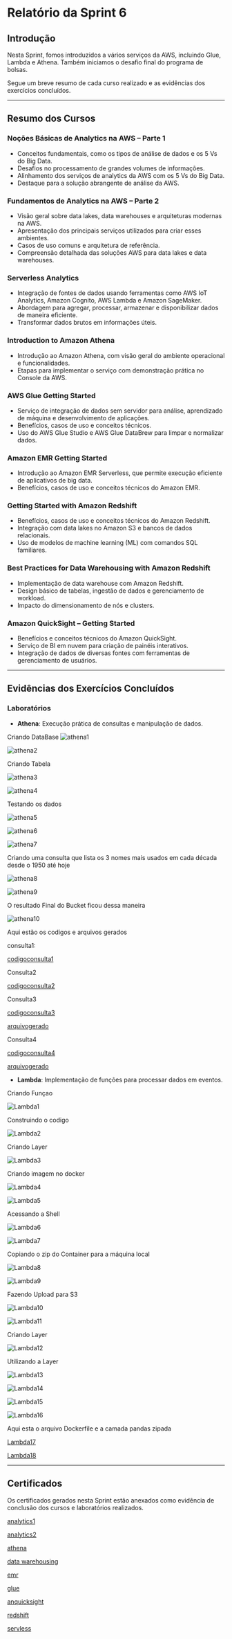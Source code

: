 # Relatório da Sprint 6

## Introdução
Nesta Sprint, fomos introduzidos a vários serviços da AWS, incluindo Glue, Lambda e Athena. Também iniciamos o desafio final do programa de bolsas. 

Segue um breve resumo de cada curso realizado e as evidências dos exercícios concluídos.

---

## Resumo dos Cursos

### Noções Básicas de Analytics na AWS – Parte 1
- Conceitos fundamentais, como os tipos de análise de dados e os 5 Vs do Big Data.
- Desafios no processamento de grandes volumes de informações.
- Alinhamento dos serviços de analytics da AWS com os 5 Vs do Big Data.
- Destaque para a solução abrangente de análise da AWS.

### Fundamentos de Analytics na AWS – Parte 2
- Visão geral sobre data lakes, data warehouses e arquiteturas modernas na AWS.
- Apresentação dos principais serviços utilizados para criar esses ambientes.
- Casos de uso comuns e arquitetura de referência.
- Compreensão detalhada das soluções AWS para data lakes e data warehouses.

### Serverless Analytics
- Integração de fontes de dados usando ferramentas como AWS IoT Analytics, Amazon Cognito, AWS Lambda e Amazon SageMaker.
- Abordagem para agregar, processar, armazenar e disponibilizar dados de maneira eficiente.
- Transformar dados brutos em informações úteis.

### Introduction to Amazon Athena
- Introdução ao Amazon Athena, com visão geral do ambiente operacional e funcionalidades.
- Etapas para implementar o serviço com demonstração prática no Console da AWS.

### AWS Glue Getting Started
- Serviço de integração de dados sem servidor para análise, aprendizado de máquina e desenvolvimento de aplicações.
- Benefícios, casos de uso e conceitos técnicos.
- Uso do AWS Glue Studio e AWS Glue DataBrew para limpar e normalizar dados.

### Amazon EMR Getting Started
- Introdução ao Amazon EMR Serverless, que permite execução eficiente de aplicativos de big data.
- Benefícios, casos de uso e conceitos técnicos do Amazon EMR.

### Getting Started with Amazon Redshift
- Benefícios, casos de uso e conceitos técnicos do Amazon Redshift.
- Integração com data lakes no Amazon S3 e bancos de dados relacionais.
- Uso de modelos de machine learning (ML) com comandos SQL familiares.

### Best Practices for Data Warehousing with Amazon Redshift
- Implementação de data warehouse com Amazon Redshift.
- Design básico de tabelas, ingestão de dados e gerenciamento de workload.
- Impacto do dimensionamento de nós e clusters.

### Amazon QuickSight – Getting Started
- Benefícios e conceitos técnicos do Amazon QuickSight.
- Serviço de BI em nuvem para criação de painéis interativos.
- Integração de dados de diversas fontes com ferramentas de gerenciamento de usuários.

---

## Evidências dos Exercícios Concluídos

### Laboratórios
- **Athena**: Execução prática de consultas e manipulação de dados.

Criando DataBase
![athena1](../Sprint6/Exercicios/Athena/evidencias/consulta1.png)

![athena2](../Sprint6/Exercicios/Athena/evidencias/consulta1resultado.png)

Criando Tabela

![athena3](../Sprint6/Exercicios/Athena/evidencias/consulta2.png)

![athena4](../Sprint6/Exercicios/Athena/evidencias/consulta2resultado.png)

Testando os dados

![athena5](../Sprint6/Exercicios/Athena/evidencias/consulta3.png)

![athena6](../Sprint6/Exercicios/Athena/evidencias/consulta3resultado.png)

![athena7](../Sprint6/Exercicios/Athena/evidencias/consulta3resultado%20(2).png)

Criando uma consulta que lista os 3 nomes mais usados em cada década desde o 1950 até hoje

![athena8](../Sprint6/Exercicios/Athena/evidencias/consulta4.png)

![athena9](../Sprint6/Exercicios/Athena/evidencias/consulta4resultado.png)

O resultado Final do Bucket ficou dessa maneira

![athena10](../Sprint6/Exercicios/Athena/evidencias/bucket.png)

Aqui estão os codigos e arquivos gerados

consulta1:

[codigoconsulta1](../Sprint6/Exercicios/Athena/codigos%20e%20arquivos%20gerados/codigoconsulta1.txt)

Consulta2

[codigoconsulta2](../Sprint6/Exercicios/Athena/codigos%20e%20arquivos%20gerados/codigoconsulta2.txt)

Consulta3

[codigoconsulta3](../Sprint6/Exercicios/Athena/codigos%20e%20arquivos%20gerados/codigoconsulta3.txt)

[arquivogerado](../Sprint6/Exercicios/Athena/codigos%20e%20arquivos%20gerados/resultadoconsulta3.csv)

Consulta4

[codigoconsulta4](../Sprint6/Exercicios/Athena/codigos%20e%20arquivos%20gerados/codigoconsulta4.txt)

[arquivogerado](../Sprint6/Exercicios/Athena/codigos%20e%20arquivos%20gerados/resultadoconsulta4.csv)

- **Lambda**: Implementação de funções para processar dados em eventos.

Criando Funçao

![Lambda1](../Sprint6/Exercicios/Lambda/evidencias/lambda01.png)

Construindo o codigo

![Lambda2](../Sprint6/Exercicios/Lambda/evidencias/lambda02.png)

Criando Layer

![Lambda3](../Sprint6/Exercicios/Lambda/evidencias/lambda03.png)

Criando imagem no docker

![Lambda4](../Sprint6/Exercicios/Lambda/evidencias/lambda04.png)

![Lambda5](../Sprint6/Exercicios/Lambda/evidencias/lambda05.png)

Acessando a Shell

![Lambda6](../Sprint6/Exercicios/Lambda/evidencias/lambda06.png)

![Lambda7](../Sprint6/Exercicios/Lambda/evidencias/lambda07.png)

Copiando o zip do Container para a máquina local

![Lambda8](../Sprint6/Exercicios/Lambda/evidencias/lambda08.png)

![Lambda9](../Sprint6/Exercicios/Lambda/evidencias/lambda09.png)

Fazendo Upload para S3

![Lambda10](../Sprint6/Exercicios/Lambda/evidencias/lambda10.png)

![Lambda11](../Sprint6/Exercicios/Lambda/evidencias/lambda11.png)

Criando Layer

![Lambda12](../Sprint6/Exercicios/Lambda/evidencias/lambda12.png)

Utilizando a Layer

![Lambda13](../Sprint6/Exercicios/Lambda/evidencias/lambda13.png)

![Lambda14](../Sprint6/Exercicios/Lambda/evidencias/lambda14.png)

![Lambda15](../Sprint6/Exercicios/Lambda/evidencias/lambda15.png)

![Lambda16](../Sprint6/Exercicios/Lambda/evidencias/lambda16.png)

Aqui esta o arquivo Dockerfile e a camada pandas zipada

[Lambda17](../Sprint6/Exercicios/Lambda/arquivos%20gerados/Dockerfile)

[Lambda18](../Sprint6/Exercicios/Lambda/arquivos%20gerados/minha-camada-pandas.zip)

---

## Certificados

Os certificados gerados nesta Sprint estão anexados como evidência de conclusão dos cursos e laboratórios realizados.

[analytics1](../Sprint6/Certificados/(analytics1)AWS%20Skill%20Builder%20Course%20Completion%20Certificate.pdf)

[analytics2](../Sprint6/Certificados/(analytics2)AWS%20Skill%20Builder%20Course%20Completion%20Certificate.pdf)

[athena](../Sprint6/Certificados/(athena)AWS%20Course%20Completion%20Certificate.pdf)

[data warehousing](../Sprint6/Certificados/(boaspraticasredshift)_AWS%20Course%20Completion%20Certificate.pdf)

[emr](../Sprint6/Certificados/(emr)AWS%20Skill%20Builder%20Course%20Completion%20Certificate.pdf)

[glue](../Sprint6/Certificados/(glue)AWS%20Course%20Completion%20Certificate.pdf)

[anquicksight](../Sprint6/Certificados/(quicksight)AWS%20Course%20Completion%20Certificate.pdf)

[redshift](../Sprint6/Certificados//(redshift)AWS%20Course%20Completion%20Certificate.pdf)

[servless](../Sprint6/Certificados/(serverless%20analytics)AWS%20Course%20Completion%20Certificate.pdf)
